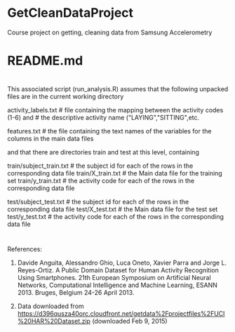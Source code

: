 # GetCleanDataProject
Course project on getting, cleaning data from Samsung Accelerometry

# README.md
#

This associated script (run_analysis.R) assumes that the following unpacked files are in the current working directory

activity_labels.txt   # file containing the mapping between the activity codes (1-6) and 
                      #  the descriptive activity name ("LAYING","SITTING",etc.

features.txt          # the file containing the text names of the variables for the columns in the main data files

and that there are directories train and test at this level, containing

train/subject_train.txt # the subject id for each of the rows in the corresponding data file
train/X_train.txt       # the Main data file for the training set
train/y_train.txt       # the activity code for each of the rows in the corresponding data file

test/subject_test.txt   # the subject id for each of the rows in the corresponding data file
test/X_test.txt         # the Main data file for the test set
test/y_test.txt         # the activity code for each of the rows in the corresponding data file

# 


References:

1. Davide Anguita, Alessandro Ghio, Luca Oneto, Xavier Parra and Jorge L. Reyes-Ortiz. 
  A Public Domain Dataset for Human Activity Recognition Using Smartphones. 
  21th European Symposium on Artificial Neural Networks, Computational Intelligence and Machine Learning, 
  ESANN 2013. Bruges, Belgium 24-26 April 2013.

2. Data downloaded from https://d396qusza40orc.cloudfront.net/getdata%2Fprojectfiles%2FUCI%20HAR%20Dataset.zip
(downloaded Feb 9, 2015)

